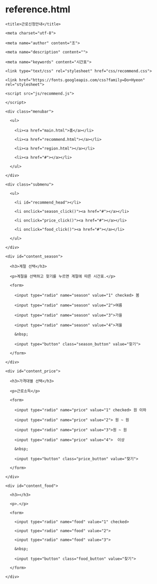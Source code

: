 # reference.html
<!DOCTYPE html>

<html>

  <head>

    <title>근로신청안내</title>

    <meta charset="utf-8">

    <meta name="author" content="조">

    <meta name="description" content="">

    <meta name="keywords" content="시간표">

    <link type="text/css" rel="stylesheet" href="css/recommend.css">

    <link href="https://fonts.googleapis.com/css?family=Do+Hyeon" rel="stylesheet">

    <script src="js/recommend.js">

    </script>

  </head>

  <body>

    <div class="menubar">

      <ul>

        <li><a href="main.html">홈</a></li>

        <li><a href="recommend.html"></a></li>

        <li><a href="region.html"></a></li>

        <li><a href="#"></a></li>

      </ul>

    </div>

    <div class="submenu">

      <ul>

        <li id="recommend_head"></li>

        <li onclick="season_click()"><a href="#"></a></li>

        <li onclick="price_click()"><a href="#"></a></li>

        <li onclick="food_click()"><a href="#"></a></li>

      </ul>

    </div>

    <div id="content_season">

      <h3>계절 선택</h3>

      <p>계절을 선택하고 찾기를 누르면 계절에 따른 시간표.</p>

      <form>

        <input type="radio" name="season" value="1" checked> 봄

        <input type="radio" name="season" value="2">여름

        <input type="radio" name="season" value="3">가을

        <input type="radio" name="season" value="4">겨울

        &nbsp;

        <input type="button" class="season_button" value="찾기">

      </form>

    </div>

    <div id="content_price">

      <h3>가격대별 선택</h3>

      <p>근로소득</p>

      <form>

        <input type="radio" name="price" value="1" checked> 원 이하

        <input type="radio" name="price" value="2"> 원 ~ 원

        <input type="radio" name="price" value="3">원 ~ 원

        <input type="radio" name="price" value="4">  이상

        &nbsp;

        <input type="button" class="price_button" value="찾기">

      </form>

    </div>

    <div id="content_food">

      <h3></h3>

      <p>.</p>

      <form>

        <input type="radio" name="food" value="1" checked> 

        <input type="radio" name="food" value="2"> 

        <input type="radio" name="food" value="3">

        &nbsp;

        <input type="button" class="food_button" value="찾기">

      </form>

    </div>

  </body>

</html>

